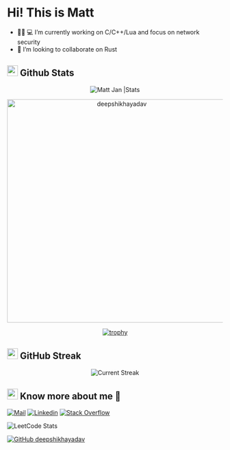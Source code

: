 
# Hi! This is Matt

- 👩🏻‍ 💻 I’m currently working on C/C++/Lua and focus on network security
- 👯 I’m looking to collaborate on Rust

## <img src="https://th.bing.com/th/id/R.011db7f1e14cdcefd5ed8b056f70d038?rik=NHHx7PD%2bLTi5YA&riu=http%3a%2f%2fui.trinine.net%2fwp%2fwp-content%2fuploads%2f2016%2f06%2f20160602_GraphAnimeIcon.gif&ehk=TXXGvgTPI6i%2f5xQe%2fW3mnT36hQPfIBwZcQsaKAlJWhs%3d&risl=&pid=ImgRaw&r=0" width="25"> <b>Github Stats</b>

 <div align="center">
<img src="https://github-readme-stats.vercel.app/api?username=zoo868e&count_private=true&show_icons=true&theme=highcontrast&include_all_commits=true" alt="Matt Jan |Stats" />
   
   <a href="https://github.com/zoo868e"><img src="https://github-profile-summary-cards.vercel.app/api/cards/profile-details?username=zoo868e&theme=dracula&hide_border=true"  width="520" alt="deepshikhayadav"/></a>
  
[![trophy](https://github-profile-trophy.vercel.app/?username=zoo868e)](https://github.com/zoo868e/github-profile-trophy)
 
  </div>


## <img src="https://media.giphy.com/media/Mp5uJLEE9Ompq/giphy.gif" width="25"> <b>GitHub Streak</b>

<p align="center"> <img alt="Current Streak" src="https://github-readme-streak-stats.herokuapp.com/?user=zoo868e&theme=dark" /> </p>
  
## <img src="https://media.tenor.com/images/7e96d994f29b388f63f7aa77ff2bea78/tenor.gif" width="25"> <b> Know more about me 👋</b>
  
[![Mail](https://img.shields.io/badge/-Say%20Hi!-black?style=for-the-badge&logo=gmail)](mailto:zoo868e@gmail.com)
[![Linkedin](https://img.shields.io/badge/-LinkedIn-black?style=for-the-badge&logo=Linkedin)](https://www.linkedin.com/in/jingping-jan)
[![Stack Overflow](https://img.shields.io/badge/-StackOverflow-black?style=for-the-badge&logo=StackOverflow)]([https://stackoverflow.com/users/12636730/deepshikha-yadav](https://stackoverflow.com/users/19577078/jingping-jan)?tab=topactivity)

![LeetCode Stats](https://leetcard.jacoblin.cool/zoo868e?theme=unicorn&font=Ubuntu&ext=heatmap)



[![GitHub deepshikhayadav](https://img.shields.io/github/followers/zoo868e?label=follow&style=social&logoColor=black)](https://github.com/zoo868e)
